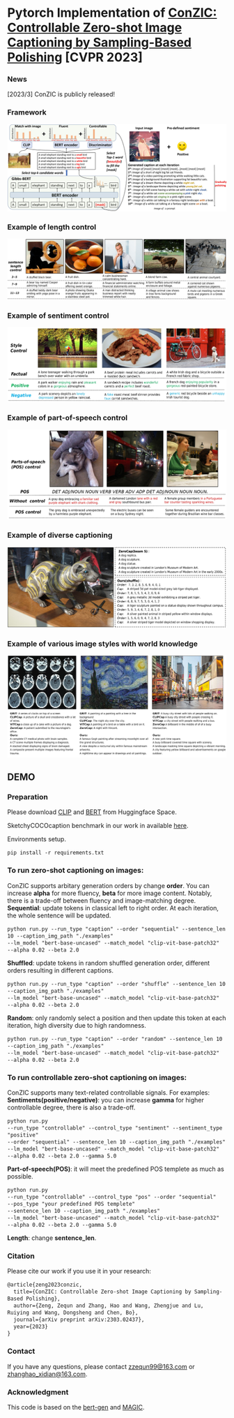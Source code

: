 # Pytorch Implementation of [ConZIC: Controllable Zero-shot Image Captioning by Sampling-Based Polishing](https://arxiv.org/abs/2303.02437) [CVPR 2023]

### News
[2023/3] ConZIC is publicly released!

### Framework
![](paper_images/framework.jpg)

### Example of length control
![](paper_images/lengthcontrol.jpg)

### Example of sentiment control
![](paper_images/sentimentcontrol.jpg)

### Example of part-of-speech control
![](paper_images/poscontrol.jpg)

### Example of diverse captioning
![](paper_images/diversecaptioning.jpg)

### Example of various image styles with world knowledge
![](paper_images/moreimagestyles.jpg)


## DEMO

### Preparation
Please download [CLIP](https://huggingface.co/openai/clip-vit-base-patch32) and [BERT](https://huggingface.co/bert-base-uncased) from Huggingface Space.

SketchyCOCOcaption benchmark in our work in available [here](https://drive.google.com/file/d/1WBaq8OdvyyXpbYtmuFIvko6855rESwHE/view?usp=share_link).

Environments setup.
```
pip install -r requirements.txt
```

### To run zero-shot captioning on images:
ConZIC supports arbitary generation orders by change **order**. You can increase **alpha** for more fluency, **beta** for more image content. Notably, there is a trade-off between fluency and image-matching degree.  
**Sequential**: update tokens in classical left to right order. At each iteration, the whole sentence will be updated.
```
python run.py --run_type "caption" --order "sequential" --sentence_len 10 --caption_img_path "./examples" 
--lm_model "bert-base-uncased" --match_model "clip-vit-base-patch32" 
--alpha 0.02 --beta 2.0
```
**Shuffled**: update tokens in random shuffled generation order, different orders resulting in different captions.
```
python run.py --run_type "caption" --order "shuffle" --sentence_len 10 --caption_img_path "./examples" 
--lm_model "bert-base-uncased" --match_model "clip-vit-base-patch32" 
--alpha 0.02 --beta 2.0
```
**Random**: only randomly select a position and then update this token at each iteration, high diversity due to high randomness. 
```
python run.py --run_type "caption" --order "random" --sentence_len 10 --caption_img_path "./examples" 
--lm_model "bert-base-uncased" --match_model "clip-vit-base-patch32" 
--alpha 0.02 --beta 2.0
```

### To run controllable zero-shot captioning on images:
ConZIC supports many text-related controllable signals. For examples:  
**Sentiments(positive/negative)**: you can increase **gamma** for higher controllable degree, there is also a trade-off.
```
python run.py 
--run_type "controllable" --control_type "sentiment" --sentiment_type "positive"
--order "sequential" --sentence_len 10 --caption_img_path "./examples" 
--lm_model "bert-base-uncased" --match_model "clip-vit-base-patch32" 
--alpha 0.02 --beta 2.0 --gamma 5.0
```
**Part-of-speech(POS)**: it will meet the predefined POS templete as much as possible.
```
python run.py 
--run_type "controllable" --control_type "pos" --order "sequential"
--pos_type "your predefined POS templete"
--sentence_len 10 --caption_img_path "./examples" 
--lm_model "bert-base-uncased" --match_model "clip-vit-base-patch32" 
--alpha 0.02 --beta 2.0 --gamma 5.0
```
**Length**: change **sentence_len**.

### Citation
Please cite our work if you use it in your research:
```
@article{zeng2023conzic,
  title={ConZIC: Controllable Zero-shot Image Captioning by Sampling-Based Polishing},
  author={Zeng, Zequn and Zhang, Hao and Wang, Zhengjue and Lu, Ruiying and Wang, Dongsheng and Chen, Bo},
  journal={arXiv preprint arXiv:2303.02437},
  year={2023}
}
```

### Contact
If you have any questions, please contact zzequn99@163.com or zhanghao_xidian@163.com.


### Acknowledgment 
This code is based on the [bert-gen](https://github.com/nyu-dl/bert-gen) and [MAGIC](https://github.com/yxuansu/MAGIC). 


